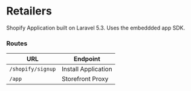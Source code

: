 # Retailers

Shopify Application built on Laravel 5.3. Uses the embeddded app SDK. 

### Routes

URL     | Endpoint
-------- | ---
`/shopify/signup` | Install Application
`/app`    | Storefront Proxy 

